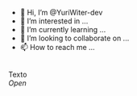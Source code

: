 - 👋 Hi, I’m @YuriWiter-dev
- 👀 I’m interested in ...
- 🌱 I’m currently learning ...
- 💞️ I’m looking to collaborate on ...
- 📫 How to reach me ...



<!---
YuriWiter-dev/YuriWiter-dev is a ✨ special ✨ repository because its `README.md` (this file) appears on your GitHub profile.
You can click the Preview link to take a look at your changes.
--->

<datails>
 <sumary> <br>Texto<br/> <i>Open<i/> <sumary/>
<datails/>
